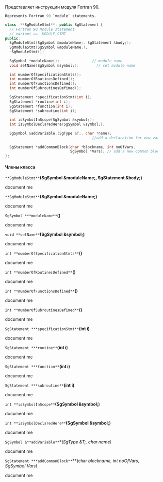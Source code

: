 Представляет инструкции модуля Fortran 90.
```cpp
Represents Fortran 90 `module` statements.

class  **SgModuleStmt**: public SgStatement {
  // Fortran 90 Module statement
  // variant ==  MODULE_STMT
public:
  SgModuleStmt(SgSymbol &moduleName;, SgStatement &body;);
  SgModuleStmt(SgSymbol &moduleName;);
  ~SgModuleStmt();
  
  SgSymbol *moduleName();               // module name 
  void setName(SgSymbol &symbol;);        // set module name 
  
  int numberOfSpecificationStmts();
  int numberOfRoutinesDefined();
  int numberOfFunctionsDefined();
  int numberOfSubroutinesDefined();
  
  SgStatement *specificationStmt(int i);
  SgStatement *routine(int i);
  SgStatement *function(int i);
  SgStatement *subroutine(int i);
  
  int isSymbolInScope(SgSymbol &symbol;);
  int isSymbolDeclaredHere(SgSymbol &symbol;);
  
  SgSymbol &addVariable;(SgType &T;, char *name); 
                                        //add a declaration for new variable
  
  SgStatement *addCommonBlock(char *blockname, int noOfVars,
                              SgSymbol *Vars); // add a new common block
};
```

#### Члены класса

`**SgModuleStmt**`**(SgSymbol &moduleName;, SgStatement &body;)**

document me

`**SgModuleStmt**`**(SgSymbol &moduleName;)**

document me

`SgSymbol ***moduleName**`**()**

document me

`void **setName**`**(SgSymbol &symbol;)**

document me

`int **numberOfSpecificationStmts**`**()**

document me

`int **numberOfRoutinesDefined**`**()**

document me

`int **numberOfFunctionsDefined**`**()**

document me

`int **numberOfSubroutinesDefined**`**()**

document me

`SgStatement ***specificationStmt**`**(int i)**

document me

`SgStatement ***routine**`**(int i)**

document me

`SgStatement ***function**`**(int i)**

document me

`SgStatement ***subroutine**`**(int i)**

document me

`int **isSymbolInScope**`**(SgSymbol &symbol;)**

document me

`int **isSymbolDeclaredHere**`**(SgSymbol &symbol;)**

document me

`SgSymbol &**addVariable**`**(SgType &T;, char *name)**

document me

`SgStatement ***addCommonBlock**`**(char *blockname, int noOfVars, SgSymbol *Vars)**

document me